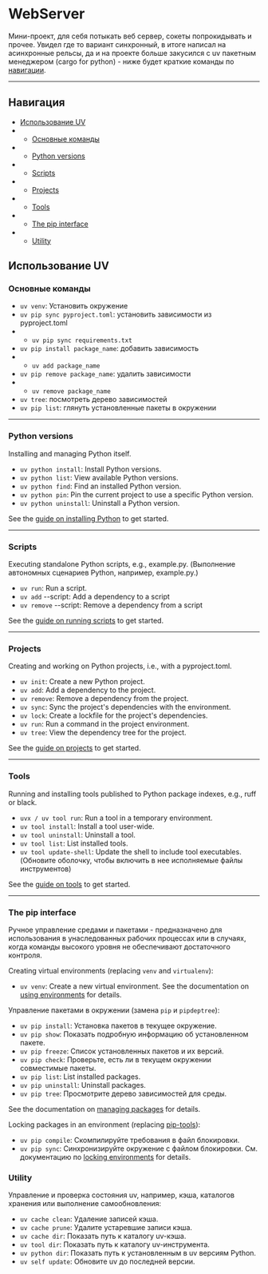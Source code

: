 # WebServer

Мини-проект, для себя потыкать веб сервер, сокеты попрокидывать и прочее. Увидел где то вариант синхронный, в итоге написал на асинхронные рельсы, да и на проекте больше закусился с uv пакетным менеджером (cargo for python) - ниже будет краткие команды по [навигации](#навигация).

***

## Навигация

- [Использование UV](#использование-uv)
- - [Основные команды](#основные-команды)
- - [Python versions](#python-versions)
- - [Scripts](#scripts)
- - [Projects](#projects)
- - [Tools](#tools)
- - [The pip interface](#the-pip-interface)
- - [Utility](#utility)

## Использование UV

### Основные команды

- `uv venv`: Установить окружение
- `uv pip sync pyproject.toml`: установить зависимости из pyproject.toml
- - `uv pip sync requirements.txt`
- `uv pip install package_name`: добавить зависимость
- - `uv add package_name`
- `uv pip remove package_name`: удалить зависимости
- - `uv remove package_name`
- `uv tree`: посмотреть дерево зависимостей
- `uv pip list`: глянуть установленные пакеты в окружении

***

### Python versions

Installing and managing Python itself.

- `uv python install`: Install Python versions.
- `uv python list`: View available Python versions.
- `uv python find`: Find an installed Python version.
- `uv python pin`: Pin the current project to use a specific Python version.
- `uv python uninstall`: Uninstall a Python version.

See the [guide on installing Python](https://docs.astral.sh/uv/guides/install-python/) to get started.

***

### Scripts

Executing standalone Python scripts, e.g., example.py. (Выполнение автономных сценариев Python, например, example.py.)

- `uv run`: Run a script.
- `uv add` --script: Add a dependency to a script
- `uv remove` --script: Remove a dependency from a script

See the [guide on running scripts](https://docs.astral.sh/uv/guides/scripts/) to get started.

***

### Projects

Creating and working on Python projects, i.e., with a pyproject.toml.

- `uv init`: Create a new Python project.
- `uv add`: Add a dependency to the project.
- `uv remove`: Remove a dependency from the project.
- `uv sync`: Sync the project's dependencies with the environment.
- `uv lock`: Create a lockfile for the project's dependencies.
- `uv run`: Run a command in the project environment.
- `uv tree`: View the dependency tree for the project.

See the [guide on projects](https://docs.astral.sh/uv/guides/projects/) to get started.

***

### Tools

Running and installing tools published to Python package indexes, e.g., ruff or black.

- `uvx / uv tool run`: Run a tool in a temporary environment.
- `uv tool install`: Install a tool user-wide.
- `uv tool uninstall`: Uninstall a tool.
- `uv tool list`: List installed tools.
- `uv tool update-shell`: Update the shell to include tool executables. (Обновите оболочку, чтобы включить в нее исполняемые файлы инструментов)

See the [guide on tools](https://docs.astral.sh/uv/guides/tools/) to get started.

***

### The pip interface

Ручное управление средами и пакетами - предназначено для использования в унаследованных рабочих процессах или в случаях, когда команды высокого уровня не обеспечивают достаточного контроля.

Creating virtual environments (replacing `venv` and `virtualenv`):

- `uv venv`: Create a new virtual environment.
See the documentation on [using environments](https://docs.astral.sh/uv/pip/environments/) for details.

Управление пакетами в окружении (замена `pip` и `pipdeptree`):

- `uv pip install`: Установка пакетов в текущее окружение.
- `uv pip show`: Показать подробную информацию об установленном пакете.
- `uv pip freeze`: Список установленных пакетов и их версий.
- `uv pip check`: Проверьте, есть ли в текущем окружении совместимые пакеты.
- `uv pip list`: List installed packages.
- `uv pip uninstall`: Uninstall packages.
- `uv pip tree`: Просмотрите дерево зависимостей для среды.

See the documentation on [managing packages](https://docs.astral.sh/uv/pip/packages/) for details.

Locking packages in an environment (replacing [pip-tools](https://github.com/jazzband/pip-tools)):

- `uv pip compile`: Скомпилируйте требования в файл блокировки.
- `uv pip sync`: Синхронизируйте окружение с файлом блокировки.
См. документацию по [locking environments](https://docs.astral.sh/uv/pip/compile/) for details.

### Utility

Управление и проверка состояния uv, например, кэша, каталогов хранения или выполнение самообновления:

- `uv cache clean`: Удаление записей кэша.
- `uv cache prune`: Удалите устаревшие записи кэша.
- `uv cache dir`: Показать путь к каталогу uv-кэша.
- `uv tool dir`: Показать путь к каталогу uv-инструмента.
- `uv python dir`: Показать путь к установленным в uv версиям Python.
- `uv self update`: Обновите uv до последней версии.
